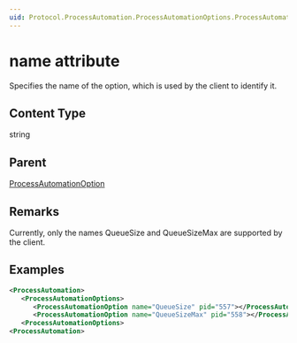 ```yaml
---
uid: Protocol.ProcessAutomation.ProcessAutomationOptions.ProcessAutomationOption-name
---
```


# name attribute

Specifies the name of the option, which is used by the client to identify it.

## Content Type

string

## Parent

[ProcessAutomationOption](xref:Protocol.ProcessAutomation.ProcessAutomationOptions.ProcessAutomationOption)

## Remarks

Currently, only the names QueueSize and QueueSizeMax are supported by the client.

## Examples

```xml
<ProcessAutomation>
   <ProcessAutomationOptions>
      <ProcessAutomationOption name="QueueSize" pid="557"></ProcessAutomationOption>
      <ProcessAutomationOption name="QueueSizeMax" pid="558"></ProcessAutomationOption>
   <ProcessAutomationOptions>
<ProcessAutomation>
```
